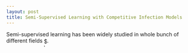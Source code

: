 ```yaml
---
layout: post
title: Semi-Supervised Learning with Competitive Infection Models
---
```

Semi-supervised learning has been widely studied in whole bunch of different fields <img alt="$\delta$" src="https://rawgit.com/dadashkarimi/dadashkarimi.github.io/master/svgs/38f1e2a089e53d5c990a82f284948953.png?invert_in_darkmode" align="middle" width="7.8985005pt" height="22.74591pt"/>. 


